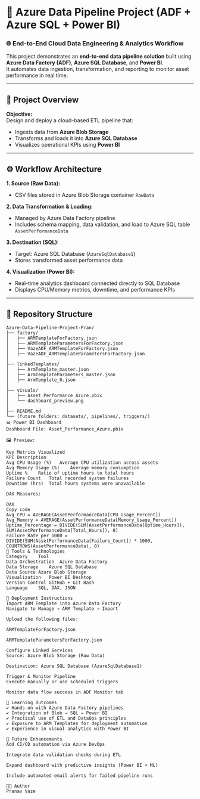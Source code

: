 # 🚀 Azure Data Pipeline Project (ADF + Azure SQL + Power BI)

### 🌐 End-to-End Cloud Data Engineering & Analytics Workflow  
This project demonstrates an **end-to-end data pipeline solution** built using **Azure Data Factory (ADF)**, **Azure SQL Database**, and **Power BI**.  
It automates data ingestion, transformation, and reporting to monitor asset performance in real time.

---

## 🧠 Project Overview

**Objective:**  
Design and deploy a cloud-based ETL pipeline that:
- Ingests data from **Azure Blob Storage**
- Transforms and loads it into **Azure SQL Database**
- Visualizes operational KPIs using **Power BI**

---

## ⚙️ Workflow Architecture

**1. Source (Raw Data):**  
- CSV files stored in Azure Blob Storage container `RawData`

**2. Data Transformation & Loading:**  
- Managed by Azure Data Factory pipeline  
- Includes schema mapping, data validation, and load to Azure SQL table `AssetPerformanceData`

**3. Destination (SQL):**  
- Target: Azure SQL Database (`AzureSqlDatabase1`)  
- Stores transformed asset performance data

**4. Visualization (Power BI):**  
- Real-time analytics dashboard connected directly to SQL Database  
- Displays CPU/Memory metrics, downtime, and performance KPIs

---

## 🧩 Repository Structure

```plaintext
Azure-Data-Pipeline-Project-Pran/
├── factory/
│   ├── ARMTemplateForFactory.json
│   ├── ARMTemplateParametersForFactory.json
│   ├── VazeADF_ARMTemplateForFactory.json
│   ├── VazeADF_ARMTemplateParametersForFactory.json
│
├── linkedTemplates/
│   ├── ArmTemplate_master.json
│   ├── ArmTemplateParameters_master.json
│   ├── ArmTemplate_0.json
│
├── visuals/
│   ├── Asset_Performance_Azure.pbix
│   └── dashboard_preview.png
│
├── README.md
└── (future folders: datasets/, pipelines/, triggers/)
📊 Power BI Dashboard
Dashboard File: Asset_Performance_Azure.pbix

🖼️ Preview:

Key Metrics Visualized
KPI	Description
Avg CPU Usage (%)	Average CPU utilization across assets
Avg Memory Usage (%)	Average memory consumption
Uptime %	Ratio of uptime hours to total hours
Failure Count	Total recorded system failures
Downtime (hrs)	Total hours systems were unavailable

DAX Measures:

DAX
Copy code
Avg_CPU = AVERAGE(AssetPerformanceData[CPU_Usage_Percent])
Avg_Memory = AVERAGE(AssetPerformanceData[Memory_Usage_Percent])
Uptime_Percentage = DIVIDE(SUM(AssetPerformanceData[Uptime_Hours]), SUM(AssetPerformanceData[Total_Hours]), 0)
Failure_Rate_per_1000 = DIVIDE(SUM(AssetPerformanceData[Failure_Count]) * 1000, COUNTROWS(AssetPerformanceData), 0)
🧰 Tools & Technologies
Category	Tool
Data Orchestration	Azure Data Factory
Data Storage	Azure SQL Database
Data Source	Azure Blob Storage
Visualization	Power BI Desktop
Version Control	GitHub + Git Bash
Language	SQL, DAX, JSON

🔧 Deployment Instructions
Import ARM Template into Azure Data Factory
Navigate to Manage → ARM Template → Import

Upload the following files:

ARMTemplateForFactory.json

ARMTemplateParametersForFactory.json

Configure Linked Services
Source: Azure Blob Storage (Raw Data)

Destination: Azure SQL Database (AzureSqlDatabase1)

Trigger & Monitor Pipeline
Execute manually or use scheduled triggers

Monitor data flow success in ADF Monitor tab

🌟 Learning Outcomes
✔️ Hands-on with Azure Data Factory pipelines
✔️ Integration of Blob → SQL → Power BI
✔️ Practical use of ETL and DataOps principles
✔️ Exposure to ARM Templates for deployment automation
✔️ Experience in visual analytics with Power BI

🧠 Future Enhancements
Add CI/CD automation via Azure DevOps

Integrate data validation checks during ETL

Expand dashboard with predictive insights (Power BI + ML)

Include automated email alerts for failed pipeline runs

👨‍💻 Author
Pranav Vaze
